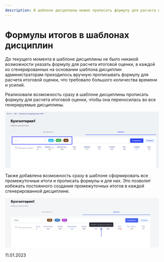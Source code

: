 ```yaml
---
description: В шаблоне дисциплины можно прописать формулу для расчета итоговой оценки
---
```


# Формулы итогов в шаблонах дисциплин

До текущего момента в шаблоне дисциплины не было никакой возможности указать формулу для расчета итоговой оценки, в каждой из сгенерированных на основании шаблона дисциплин администраторам приходилось вручную прописывать формулу для расчета итоговой оценки, что требовало большого количества времени и усилий.

Реализовали возможность сразу в шаблоне дисциплины прописать формулу для расчета итоговой оценки, чтобы она переносилась во все генерируемые дисциплины.

![](<../../.gitbook/assets/image (9) (4).png>)

Также добавлена возможность сразу в шаблоне сформировать все промежуточные итоги и прописать формулы и для них. Это позволит избежать постоянного создания промежуточных итогов в каждой сгенерированной дисциплине.

![](<../../.gitbook/assets/image (8) (4).png>)

11.01.2023
